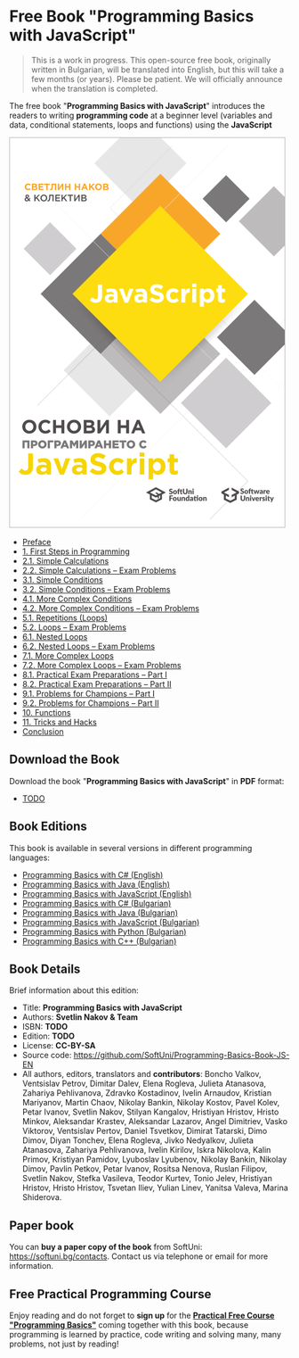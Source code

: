 # Free Book "Programming Basics with JavaScript"

> This is a work in progress. This open-source free book, originally written in Bulgarian, will be translated into English, but this will take a few months (or years). Please be patient. We will officially announce when the translation is completed.

The free book "**Programming Basics with JavaScript**" introduces the readers to writing **programming code** at a beginner level (variables and data, conditional statements, loops and functions) using the **JavaScript** 

<a href="#"><img src="/assets/JavaScript-Programming-Basics-Book-Cover.png" alt="Book Programming Basics with JavaScript - Cover" class="readme-book-cover-image" /></a>

* [Preface](chapter-00-preface.md)
* [1. First Steps in Programming](chapter-01-first-steps-in-programming.md)
* [2.1. Simple Calculations](chapter-02-simple-calculations.md)
* [2.2. Simple Calculations – Exam Problems](chapter-02-simple-calculations-exam-problems.md#simple-calculations)
* [3.1. Simple Conditions](chapter-03-simple-conditions.md)
* [3.2. Simple Conditions – Exam Problems](chapter-03-simple-conditions-exam-problems.md)
* [4.1. More Complex Conditions](chapter-04-complex-conditions.md)
* [4.2. More Complex Conditions – Exam Problems](chapter-04-complex-conditions-exam-problems.md)
* [5.1. Repetitions (Loops)](chapter-05-loops.md)
* [5.2. Loops – Exam Problems](chapter-05-loops-exam-problems.md)
* [6.1. Nested Loops](chapter-06-nested-loops.md)
* [6.2. Nested Loops – Exam Problems](chapter-06-nested-loops-exam-problems.md)
* [7.1. More Complex Loops](chapter-07-complex-loops.md)
* [7.2. More Complex Loops – Exam Problems](chapter-07-complex-loops-exam-problems.md)
* [8.1. Practical Exam Preparations – Part I](chapter-08-exam-preparation.md)
* [8.2. Practical Exam Preparations – Part II](chapter-08-exam-preparation-part-2.md)
* [9.1. Problems for Champions – Part I](chapter-09-problems-for-champions.md)
* [9.2. Problems for Champions – Part II](chapter-09-problems-for-champions-part-2.md)
* [10. Functions](chapter-10-functions.md)
* [11. Tricks and Hacks](chapter-11-tricks-and-hacks.md)
* [Conclusion](chapter-12-conclusion.md)

## Download the Book

Download the book "**Programming Basics with JavaScript**" in **PDF** format:
* <a href="#">TODO</a>

## Book Editions

This book is available in several versions in different programming languages:
* [Programming Basics with C# (English)](https://csharp-book.softuni.org)
* [Programming Basics with Java (English)](https://java-book.softuni.org)
* [Programming Basics with JavaScript (English)](https://js-book.softuni.org)
* [Programming Basics with C# (Bulgarian)](https://csharp-book.softuni.bg)
* [Programming Basics with Java (Bulgarian)](https://java-book.softuni.bg)
* [Programming Basics with JavaScript (Bulgarian)](https://js-book.softuni.bg)
* [Programming Basics with Python (Bulgarian)](https://python-book.softuni.bg)
* [Programming Basics with C++ (Bulgarian)](https://cpp-book.softuni.bg)

## Book Details

Brief information about this edition:
* Title: **Programming Basics with JavaScript**
* Authors: **Svetlin Nakov & Team**
* ISBN: **TODO**
* Edition: **TODO**
* License: **CC-BY-SA**
* Source code: https://github.com/SoftUni/Programming-Basics-Book-JS-EN
* All authors, editors, translators and **contributors**: Boncho Valkov, Ventsislav Petrov, Dimitar Dalev, Elena Rogleva, Julieta Atanasova, Zahariya Pehlivanova, Zdravko Kostadinov, Ivelin Arnaudov, Kristian Mariyanov, Martin Chaov, Nikolay Bankin, Nikolay Kostov, Pavel Kolev, Petar Ivanov, Svetlin Nakov, Stilyan Kangalov, Hristiyan Hristov, Hristo Minkov, Aleksandar Krastev, Aleksandar Lazarov, Angel Dimitriev, Vasko Viktorov, Ventsislav Pertov, Daniel Tsvetkov, Dimirat Tatarski, Dimo Dimov, Diyan Tonchev, Elena Rogleva, Jivko Nedyalkov, Julieta Atanasova, Zahariya Pehlivanova, Ivelin Kirilov, Iskra Nikolova, Kalin Primov, Kristiyan Pamidov, Lyuboslav Lyubenov, Nikolay Bankin, Nikolay Dimov, Pavlin Petkov, Petar Ivanov, Rositsa Nenova, Ruslan Filipov, Svetlin Nakov, Stefka Vasileva, Teodor Kurtev, Tonio Jelev, Hristiyan Hristov, Hristo Hristov, Tsvetan Iliev, Yulian Linev, Yanitsa Valeva, Marina Shiderova.

## Paper book

You can **buy a paper copy of the book** from SoftUni: https://softuni.bg/contacts. Contact us via telephone or email for more information.

## Free Practical Programming Course

Enjoy reading and do not forget to **sign up** for the [**Practical Free Course "Programming Basics"**](https://softuni.org) coming together with this book, because programming is learned by practice, code writing and solving many, many problems, not just by reading!
